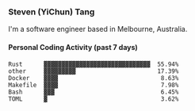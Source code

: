 ### Steven (YiChun) Tang

I'm a software engineer based in Melbourne, Australia.

#### Personal Coding Activity (past 7 days)
```
Rust      ▓▓▓▓▓▓▓▓▓▓▓▓▓▓▓▓▓▓▓▓▓▓▓▓▓▓▓▓▓▓  55.94%
other     ▓▓▓▓▓▓▓▓▓                       17.39%
Docker    ▓▓▓▓                             8.63%
Makefile  ▓▓▓▓                             7.98%
Bash      ▓▓▓                              6.45%
TOML      ▓                                3.62%
```

